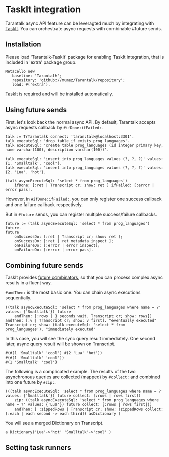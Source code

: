 TaskIt integration
========

Tarantalk async API feature can be leveragted much by integrating with [TaskIt](https://github.com/sbragagnolo/taskit).
You can orchestrate async requests with combinable #future sends.

## Installation ##

Please load 'Tarantalk-TaskIt' package for enabling TaskIt integration, that is included in 'extra' package group.

```smalltalk
Metacello new
   baseline: 'Tarantalk';
   repository: 'github://mumez/Tarantalk/repository';
   load: #('extra').
```
[TaskIt](https://github.com/sbragagnolo/taskit) is required and will be installed automatically.

## Using future sends ##

First, let's look back the normal async API.
By default, Tarantalk accepts async requests callback by `#ifDone:ifFailed:`.

```smalltalk
talk := TrTarantalk connect: 'taran:talk@localhost:3301'.
talk executeSql: 'drop table if exists prog_languages'.
talk executeSql: 'create table prog_languages (id integer primary key, name varchar(100), description varchar(100))'.

talk executeSql: 'insert into prog_languages values (?, ?, ?)' values: {1. 'Smalltalk'. 'cool'}.
talk executeSql: 'insert into prog_languages values (?, ?, ?)' values: {2. 'Lua'. 'hot'}.

(talk asyncExecuteSql: 'select * from prog_languages')
	ifDone: [:ret | Transcript cr; show: ret ] ifFailed: [:error | error pass].	
```

However, in `#ifDone:ifFailed:`, you can only register one success callback and one failure callback respectively.

But in `#future` sends, you can register multiple success/failure callbacks.

```smalltalk
future := (talk asyncExecuteSql: 'select * from prog_languages') future.
future
	onSuccessDo: [:ret | Transcript cr; show: ret ];
	onSuccessDo: [:ret | ret metadata inspect ];
	onFailureDo: [:error | error inspect];	
	onFailureDo: [:error | error pass].
```

## Combining future sends ##

TaskIt provides [future combinators](https://github.com/sbragagnolo/taskit#future-combinators), so that you can process complex async results in a fluent way.

`#andThen:` is the most basic one. You can chain async executions sequentially.

```smalltalk
((talk asyncExecuteSql: 'select * from prog_languages where name = ?' values: {'Smalltalk'}) future
	andThen: [:rows | 1 seconds wait. Transcript cr; show: rows]) andThen: [:v | Transcript cr; show: v first]. "eventually executed"
Transcript cr; show: (talk executeSql: 'select * from prog_languages'). "immediately executed"
```
In this case, you will see the sync query result immediately. One second later, async query result will be shown on Transcript.

```smalltalk
#(#(1 'Smalltalk' 'cool') #(2 'Lua' 'hot'))
#(#(1 'Smalltalk' 'cool'))
#(1 'Smalltalk' 'cool')
```

The following is a complicated example. 
The results of the two asynchronous queries are collected (mapped) by `#collect:` and combined into one future by `#zip:`.

```smalltalk
(((talk asyncExecuteSql: 'select * from prog_languages where name = ?' values: {'Smalltalk'}) future collect: [:rows | rows first])
	zip: ((talk asyncExecuteSql: 'select * from prog_languages where name = ?' values: {'Lua'}) future collect: [:rows | rows first]))
	andThen: [ :zippedRows | Transcript cr; show: (zippedRows collect: [:each | each second -> each third]) asDictionary ]
```

You will see a merged Dictionary on Transcript. 

```smalltalk
a Dictionary('Lua'->'hot' 'Smalltalk'->'cool' )
```

## Setting task runners  ##

